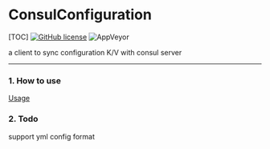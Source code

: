 # ConsulConfiguration

[TOC]
[![GitHub license](https://img.shields.io/badge/license-MIT-blue.svg)](https://mit-license.org/) 
![AppVeyor](https://ci.appveyor.com/api/projects/status/gprilrckx116vc9m/branch/dev?svg=true)

a client to sync configuration K/V with consul server

----

### 1. How to use

[Usage](Usage.md)

### 2. Todo
support yml config format
